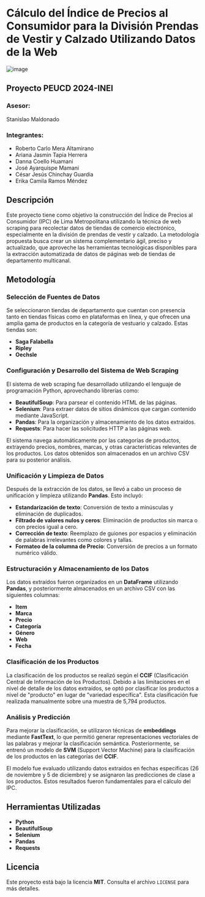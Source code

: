 # Cálculo del Índice de Precios al Consumidor para la División Prendas de Vestir y Calzado Utilizando Datos de la Web

![image](https://github.com/user-attachments/assets/ed23b8f0-0d3f-4036-b46e-b36e55bba972)

## Proyecto PEUCD 2024-INEI

### Asesor:
Stanislao Maldonado

### Integrantes:
- Roberto Carlo Mera Altamirano
- Ariana Jasmin Tapia Herrera
- Danna Coello Huamani
- José Ayarquispe Mamani
- César Jesús Chinchay Guardia
- Erika Camila Ramos Méndez

## Descripción

Este proyecto tiene como objetivo la construcción del Índice de Precios al Consumidor (IPC) de Lima Metropolitana utilizando la técnica de web scraping para recolectar datos de tiendas de comercio electrónico, especialmente en la división de prendas de vestir y calzado. La metodología propuesta busca crear un sistema complementario ágil, preciso y actualizado, que aproveche las herramientas tecnológicas disponibles para la extracción automatizada de datos de páginas web de tiendas de departamento multicanal.

## Metodología

### Selección de Fuentes de Datos

Se seleccionaron tiendas de departamento que cuentan con presencia tanto en tiendas físicas como en plataformas en línea, y que ofrecen una amplia gama de productos en la categoría de vestuario y calzado. Estas tiendas son:

- **Saga Falabella**
- **Ripley**
- **Oechsle**

### Configuración y Desarrollo del Sistema de Web Scraping

El sistema de web scraping fue desarrollado utilizando el lenguaje de programación Python, aprovechando librerías como:

- **BeautifulSoup**: Para parsear el contenido HTML de las páginas.
- **Selenium**: Para extraer datos de sitios dinámicos que cargan contenido mediante JavaScript.
- **Pandas**: Para la organización y almacenamiento de los datos extraídos.
- **Requests**: Para hacer las solicitudes HTTP a las páginas web.

El sistema navega automáticamente por las categorías de productos, extrayendo precios, nombres, marcas, y otras características relevantes de los productos. Los datos obtenidos son almacenados en un archivo CSV para su posterior análisis.

### Unificación y Limpieza de Datos

Después de la extracción de los datos, se llevó a cabo un proceso de unificación y limpieza utilizando **Pandas**. Esto incluyó:

- **Estandarización de texto**: Conversión de texto a minúsculas y eliminación de duplicados.
- **Filtrado de valores nulos y ceros**: Eliminación de productos sin marca o con precios igual a cero.
- **Corrección de texto**: Reemplazo de guiones por espacios y eliminación de palabras irrelevantes como colores y tallas.
- **Formateo de la columna de Precio**: Conversión de precios a un formato numérico válido.

### Estructuración y Almacenamiento de los Datos

Los datos extraídos fueron organizados en un **DataFrame** utilizando **Pandas**, y posteriormente almacenados en un archivo CSV con las siguientes columnas:

- **Item**
- **Marca**
- **Precio**
- **Categoría**
- **Género**
- **Web**
- **Fecha**

### Clasificación de los Productos

La clasificación de los productos se realizó según el **CCIF** (Clasificación Central de Información de los Productos). Debido a las limitaciones en el nivel de detalle de los datos extraídos, se optó por clasificar los productos a nivel de "producto" en lugar de "variedad específica". Esta clasificación fue realizada manualmente sobre una muestra de 5,794 productos.

### Análisis y Predicción

Para mejorar la clasificación, se utilizaron técnicas de **embeddings** mediante **FastText**, lo que permitió generar representaciones vectoriales de las palabras y mejorar la clasificación semántica. Posteriormente, se entrenó un modelo de **SVM** (Support Vector Machine) para la clasificación de los productos en las categorías del **CCIF**.

El modelo fue evaluado utilizando datos extraídos en fechas específicas (26 de noviembre y 5 de diciembre) y se asignaron las predicciones de clase a los productos. Estos resultados fueron fundamentales para el cálculo del IPC.

## Herramientas Utilizadas

- **Python**
- **BeautifulSoup**
- **Selenium**
- **Pandas**
- **Requests**

## Licencia

Este proyecto está bajo la licencia **MIT**. Consulta el archivo `LICENSE` para más detalles.

